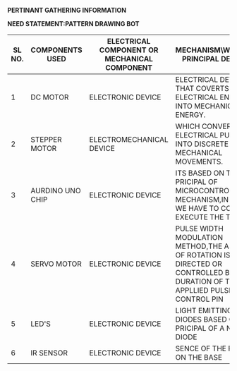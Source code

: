 **PERTINANT GATHERING INFORMATION** 

**NEED STATEMENT:PATTERN DRAWING BOT**


|SL NO.| COMPONENTS USED |ELECTRICAL COMPONENT OR MECHANICAL COMPONENT|MECHANISM\WORKING PRINCIPAL DEFINED|LINK|
|------| ----------------|-----------------------------------------|-----------------------------------|----|
|1|DC MOTOR|ELECTRONIC DEVICE|ELECTRICAL DEVICE THAT COVERTS ELECTRICAL ENERGY INTO MECHANICAL ENERGY.|https://electricalengineering123.com/|
|2|STEPPER MOTOR|ELECTROMECHANICAL DEVICE|WHICH CONVERTS ELECTRICAL PULSES INTO DISCRETE MECHANICAL MOVEMENTS.|https://instrumentationtools.com/stepper-motor|
|3|AURDINO UNO CHIP|ELECTRONIC DEVICE|ITS BASED ON THE PRICIPAL OF MICROCONTROLLER MECHANISM,IN WHICH WE HAVE TO CODE TO EXECUTE THE TASKS|https://ieeexplore.ieee.org/ |
|4|SERVO MOTOR|ELECTRONIC DEVICE|PULSE WIDTH MODULATION METHOD,THE ANGLE OF ROTATION IS DIRECTED OR CONTROLLED BY THE DURATION OF THE APPLLIED PULSE TO ITS CONTROL PIN|https://www.theengineerspost.com/|
|5|LED'S|ELECTRONIC DEVICE|LIGHT EMITTING DIODES BASED ON THE PRICIPAL OF A NORMAL DIODE|https://www.theengineeringknowledge.com/|
|6|IR SENSOR|ELECTRONIC DEVICE|SENCE OF THE PAPER ON THE BASE|https://electricalengineering123.com/|